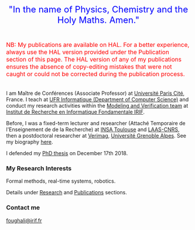 <font size="5" color="blue"><center> "In the name of Physics, Chemistry and the Holy Maths. Amen." <br><br></center></font>


<font size="3" color="red"> NB: My publications are available on HAL. For a better experience, always use the HAL version provided under the Publication section of this page. The HAL version of any of my publications ensures the absence of copy-editing mistakes that were not caught or could not be corrected during the publication process.  <br><br></font>


I am Maître de Conférences (Associate Professor) at [Université Paris Cité](https://u-paris.fr/en/), France. I teach at [UFR Informatique (Department of Computer Science)](http://www.informatique.univ-paris-diderot.fr/ufr/presentation_ufr) and conduct my research activities within the [Modeling and Verification team](https://www.irif.fr/en/equipes/verif/index) at [Institut de Recherche en Informatique Fondamentale IRIF](https://www.irif.fr/index).

Before, I was a fixed-term lecturer and researcher (Attaché Temporaire de l'Enseignement de de la Recherche) at [INSA Toulouse](http://www.insa-toulouse.fr/en/index.html) and [LAAS-CNRS](https://www.laas.fr/public/en), then a postdoctoral researcher at [Verimag](https://www.verimag.fr), [Université Grenoble Alpes](https://www.univ-grenoble-alpes.fr/english/). See my biography [here](https://mo-f.github.io/Mo-F/Biography/).

I defended my [PhD thesis](https://www.dropbox.com/s/25wv00vx28394yd/paper.pdf?dl=0) on December 17th 2018.

### My Research Interests

Formal methods, real-time systems, robotics. 

Details under [Research](https://mo-f.github.io/Mo-F/Research/) and [Publications](https://mo-f.github.io/Mo-F/Publications/) sections.
 

### Contact me

foughali@irif.fr
